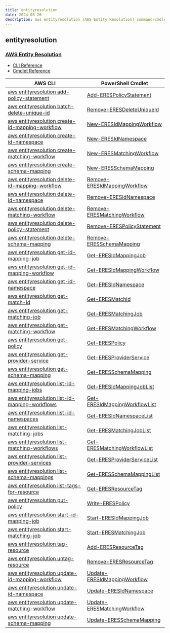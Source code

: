 ```yaml
---
title: entityresolution
date: 2024-08-26
description: aws entityresolution (AWS Entity Resolution) command/cmdlet list.
---
```


## entityresolution

### [AWS Entity Resolution](https://aws.amazon.com/entity-resolution/)

* [CLI Reference](https://awscli.amazonaws.com/v2/documentation/api/latest/reference/entityresolution/index.html)
* [Cmdlet Reference](https://docs.aws.amazon.com/powershell/latest/reference/items/EntityResolution_cmdlets.html)

|AWS CLI|PowerShell Cmdlet|
|----|----|
|[aws entityresolution add-policy-statement](https://awscli.amazonaws.com/v2/documentation/api/latest/reference/entityresolution/add-policy-statement.html)|[Add-ERESPolicyStatement](https://docs.aws.amazon.com/powershell/latest/reference/items/Add-ERESPolicyStatement.html)|
|[aws entityresolution batch-delete-unique-id](https://awscli.amazonaws.com/v2/documentation/api/latest/reference/entityresolution/batch-delete-unique-id.html)|[Remove-ERESDeleteUniqueId](https://docs.aws.amazon.com/powershell/latest/reference/items/Remove-ERESDeleteUniqueId.html)|
|[aws entityresolution create-id-mapping-workflow](https://awscli.amazonaws.com/v2/documentation/api/latest/reference/entityresolution/create-id-mapping-workflow.html)|[New-ERESIdMappingWorkflow](https://docs.aws.amazon.com/powershell/latest/reference/items/New-ERESIdMappingWorkflow.html)|
|[aws entityresolution create-id-namespace](https://awscli.amazonaws.com/v2/documentation/api/latest/reference/entityresolution/create-id-namespace.html)|[New-ERESIdNamespace](https://docs.aws.amazon.com/powershell/latest/reference/items/New-ERESIdNamespace.html)|
|[aws entityresolution create-matching-workflow](https://awscli.amazonaws.com/v2/documentation/api/latest/reference/entityresolution/create-matching-workflow.html)|[New-ERESMatchingWorkflow](https://docs.aws.amazon.com/powershell/latest/reference/items/New-ERESMatchingWorkflow.html)|
|[aws entityresolution create-schema-mapping](https://awscli.amazonaws.com/v2/documentation/api/latest/reference/entityresolution/create-schema-mapping.html)|[New-ERESSchemaMapping](https://docs.aws.amazon.com/powershell/latest/reference/items/New-ERESSchemaMapping.html)|
|[aws entityresolution delete-id-mapping-workflow](https://awscli.amazonaws.com/v2/documentation/api/latest/reference/entityresolution/delete-id-mapping-workflow.html)|[Remove-ERESIdMappingWorkflow](https://docs.aws.amazon.com/powershell/latest/reference/items/Remove-ERESIdMappingWorkflow.html)|
|[aws entityresolution delete-id-namespace](https://awscli.amazonaws.com/v2/documentation/api/latest/reference/entityresolution/delete-id-namespace.html)|[Remove-ERESIdNamespace](https://docs.aws.amazon.com/powershell/latest/reference/items/Remove-ERESIdNamespace.html)|
|[aws entityresolution delete-matching-workflow](https://awscli.amazonaws.com/v2/documentation/api/latest/reference/entityresolution/delete-matching-workflow.html)|[Remove-ERESMatchingWorkflow](https://docs.aws.amazon.com/powershell/latest/reference/items/Remove-ERESMatchingWorkflow.html)|
|[aws entityresolution delete-policy-statement](https://awscli.amazonaws.com/v2/documentation/api/latest/reference/entityresolution/delete-policy-statement.html)|[Remove-ERESPolicyStatement](https://docs.aws.amazon.com/powershell/latest/reference/items/Remove-ERESPolicyStatement.html)|
|[aws entityresolution delete-schema-mapping](https://awscli.amazonaws.com/v2/documentation/api/latest/reference/entityresolution/delete-schema-mapping.html)|[Remove-ERESSchemaMapping](https://docs.aws.amazon.com/powershell/latest/reference/items/Remove-ERESSchemaMapping.html)|
|[aws entityresolution get-id-mapping-job](https://awscli.amazonaws.com/v2/documentation/api/latest/reference/entityresolution/get-id-mapping-job.html)|[Get-ERESIdMappingJob](https://docs.aws.amazon.com/powershell/latest/reference/items/Get-ERESIdMappingJob.html)|
|[aws entityresolution get-id-mapping-workflow](https://awscli.amazonaws.com/v2/documentation/api/latest/reference/entityresolution/get-id-mapping-workflow.html)|[Get-ERESIdMappingWorkflow](https://docs.aws.amazon.com/powershell/latest/reference/items/Get-ERESIdMappingWorkflow.html)|
|[aws entityresolution get-id-namespace](https://awscli.amazonaws.com/v2/documentation/api/latest/reference/entityresolution/get-id-namespace.html)|[Get-ERESIdNamespace](https://docs.aws.amazon.com/powershell/latest/reference/items/Get-ERESIdNamespace.html)|
|[aws entityresolution get-match-id](https://awscli.amazonaws.com/v2/documentation/api/latest/reference/entityresolution/get-match-id.html)|[Get-ERESMatchId](https://docs.aws.amazon.com/powershell/latest/reference/items/Get-ERESMatchId.html)|
|[aws entityresolution get-matching-job](https://awscli.amazonaws.com/v2/documentation/api/latest/reference/entityresolution/get-matching-job.html)|[Get-ERESMatchingJob](https://docs.aws.amazon.com/powershell/latest/reference/items/Get-ERESMatchingJob.html)|
|[aws entityresolution get-matching-workflow](https://awscli.amazonaws.com/v2/documentation/api/latest/reference/entityresolution/get-matching-workflow.html)|[Get-ERESMatchingWorkflow](https://docs.aws.amazon.com/powershell/latest/reference/items/Get-ERESMatchingWorkflow.html)|
|[aws entityresolution get-policy](https://awscli.amazonaws.com/v2/documentation/api/latest/reference/entityresolution/get-policy.html)|[Get-ERESPolicy](https://docs.aws.amazon.com/powershell/latest/reference/items/Get-ERESPolicy.html)|
|[aws entityresolution get-provider-service](https://awscli.amazonaws.com/v2/documentation/api/latest/reference/entityresolution/get-provider-service.html)|[Get-ERESProviderService](https://docs.aws.amazon.com/powershell/latest/reference/items/Get-ERESProviderService.html)|
|[aws entityresolution get-schema-mapping](https://awscli.amazonaws.com/v2/documentation/api/latest/reference/entityresolution/get-schema-mapping.html)|[Get-ERESSchemaMapping](https://docs.aws.amazon.com/powershell/latest/reference/items/Get-ERESSchemaMapping.html)|
|[aws entityresolution list-id-mapping-jobs](https://awscli.amazonaws.com/v2/documentation/api/latest/reference/entityresolution/list-id-mapping-jobs.html)|[Get-ERESIdMappingJobList](https://docs.aws.amazon.com/powershell/latest/reference/items/Get-ERESIdMappingJobList.html)|
|[aws entityresolution list-id-mapping-workflows](https://awscli.amazonaws.com/v2/documentation/api/latest/reference/entityresolution/list-id-mapping-workflows.html)|[Get-ERESIdMappingWorkflowList](https://docs.aws.amazon.com/powershell/latest/reference/items/Get-ERESIdMappingWorkflowList.html)|
|[aws entityresolution list-id-namespaces](https://awscli.amazonaws.com/v2/documentation/api/latest/reference/entityresolution/list-id-namespaces.html)|[Get-ERESIdNamespaceList](https://docs.aws.amazon.com/powershell/latest/reference/items/Get-ERESIdNamespaceList.html)|
|[aws entityresolution list-matching-jobs](https://awscli.amazonaws.com/v2/documentation/api/latest/reference/entityresolution/list-matching-jobs.html)|[Get-ERESMatchingJobList](https://docs.aws.amazon.com/powershell/latest/reference/items/Get-ERESMatchingJobList.html)|
|[aws entityresolution list-matching-workflows](https://awscli.amazonaws.com/v2/documentation/api/latest/reference/entityresolution/list-matching-workflows.html)|[Get-ERESMatchingWorkflowList](https://docs.aws.amazon.com/powershell/latest/reference/items/Get-ERESMatchingWorkflowList.html)|
|[aws entityresolution list-provider-services](https://awscli.amazonaws.com/v2/documentation/api/latest/reference/entityresolution/list-provider-services.html)|[Get-ERESProviderServiceList](https://docs.aws.amazon.com/powershell/latest/reference/items/Get-ERESProviderServiceList.html)|
|[aws entityresolution list-schema-mappings](https://awscli.amazonaws.com/v2/documentation/api/latest/reference/entityresolution/list-schema-mappings.html)|[Get-ERESSchemaMappingList](https://docs.aws.amazon.com/powershell/latest/reference/items/Get-ERESSchemaMappingList.html)|
|[aws entityresolution list-tags-for-resource](https://awscli.amazonaws.com/v2/documentation/api/latest/reference/entityresolution/list-tags-for-resource.html)|[Get-ERESResourceTag](https://docs.aws.amazon.com/powershell/latest/reference/items/Get-ERESResourceTag.html)|
|[aws entityresolution put-policy](https://awscli.amazonaws.com/v2/documentation/api/latest/reference/entityresolution/put-policy.html)|[Write-ERESPolicy](https://docs.aws.amazon.com/powershell/latest/reference/items/Write-ERESPolicy.html)|
|[aws entityresolution start-id-mapping-job](https://awscli.amazonaws.com/v2/documentation/api/latest/reference/entityresolution/start-id-mapping-job.html)|[Start-ERESIdMappingJob](https://docs.aws.amazon.com/powershell/latest/reference/items/Start-ERESIdMappingJob.html)|
|[aws entityresolution start-matching-job](https://awscli.amazonaws.com/v2/documentation/api/latest/reference/entityresolution/start-matching-job.html)|[Start-ERESMatchingJob](https://docs.aws.amazon.com/powershell/latest/reference/items/Start-ERESMatchingJob.html)|
|[aws entityresolution tag-resource](https://awscli.amazonaws.com/v2/documentation/api/latest/reference/entityresolution/tag-resource.html)|[Add-ERESResourceTag](https://docs.aws.amazon.com/powershell/latest/reference/items/Add-ERESResourceTag.html)|
|[aws entityresolution untag-resource](https://awscli.amazonaws.com/v2/documentation/api/latest/reference/entityresolution/untag-resource.html)|[Remove-ERESResourceTag](https://docs.aws.amazon.com/powershell/latest/reference/items/Remove-ERESResourceTag.html)|
|[aws entityresolution update-id-mapping-workflow](https://awscli.amazonaws.com/v2/documentation/api/latest/reference/entityresolution/update-id-mapping-workflow.html)|[Update-ERESIdMappingWorkflow](https://docs.aws.amazon.com/powershell/latest/reference/items/Update-ERESIdMappingWorkflow.html)|
|[aws entityresolution update-id-namespace](https://awscli.amazonaws.com/v2/documentation/api/latest/reference/entityresolution/update-id-namespace.html)|[Update-ERESIdNamespace](https://docs.aws.amazon.com/powershell/latest/reference/items/Update-ERESIdNamespace.html)|
|[aws entityresolution update-matching-workflow](https://awscli.amazonaws.com/v2/documentation/api/latest/reference/entityresolution/update-matching-workflow.html)|[Update-ERESMatchingWorkflow](https://docs.aws.amazon.com/powershell/latest/reference/items/Update-ERESMatchingWorkflow.html)|
|[aws entityresolution update-schema-mapping](https://awscli.amazonaws.com/v2/documentation/api/latest/reference/entityresolution/update-schema-mapping.html)|[Update-ERESSchemaMapping](https://docs.aws.amazon.com/powershell/latest/reference/items/Update-ERESSchemaMapping.html)|

